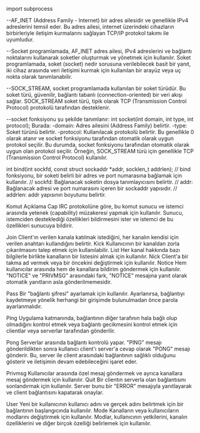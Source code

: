 import subprocess

--AF_INET (Address Family - Internet) bir adres ailesidir ve genellikle IPv4 adreslerini temsil eder. 
Bu adres ailesi, internet üzerindeki cihazların birbirleriyle iletişim kurmalarını sağlayan TCP/IP protokol takımı ile uyumludur.

--Socket programlamada, AF_INET adres ailesi, IPv4 adreslerini ve bağlantı noktalarını kullanarak soketler oluşturmak ve yönetmek için kullanılır. 
Soket programlamada, soket (socket) nedir sorusuna verilebilecek basit bir yanıt, iki cihaz arasında veri iletişimi kurmak için kullanılan bir arayüz veya uç nokta olarak tanımlanabilir.

--SOCK_STREAM, socket programlamada kullanılan bir soket türüdür. Bu soket türü, güvenilir, bağlantı tabanlı (connection-oriented) bir veri akışı sağlar. SOCK_STREAM soket türü, tipik olarak TCP (Transmission Control Protocol) protokolü tarafından desteklenir.

--socket fonksiyonu şu şekilde tanımlanır:
    int socket(int domain, int type, int protocol);
Burada:
-domain: Adres ailesini (Address Family) belirtir.
-type: Soket türünü belirtir.
-protocol: Kullanılacak protokolü belirtir. Bu genellikle 0 olarak atanır ve socket fonksiyonu tarafından otomatik olarak uygun protokol seçilir.
Bu durumda, socket fonksiyonu tarafından otomatik olarak uygun olan protokol seçilir. Örneğin, SOCK_STREAM türü için genellikle TCP (Transmission Control Protocol) kullanılır.


int bind(int sockfd, const struct sockaddr *addr, socklen_t addrlen); 
// bind fonksiyonu, bir soketi belirli bir adres ve port numarasına bağlamak için kullanılır.
// sockfd: Bağlanacak soketin dosya tanımlayıcısını belirtir.
// addr: Bağlanacak adresi ve port numarasını içeren bir sockaddr yapısıdır.
// addrlen: addr yapısının boyutunu belirtir.


Komut	    Açıklama
Cap	        IRC protokolüne göre, bu komut sunucu ve istemci arasında yetenek (capability) müzakeresi yapmak için kullanılır. Sunucu, istemciden desteklediği özellikleri bildirmesini ister ve istemci de bu özellikleri sunucuya bildirir.

Join	    Client'ın verilen kanala katılmak istediğini, her kanalın kendisi için verilen anahtarı kullandığını belirtir.
Kick	    Kullanıcının bir kanaldan zorla çıkarılmasını talep etmek için kullanılabilir.
List	    Her kanal hakkında bazı bilgilerle birlikte kanalların bir listesini almak için kullanılır.
Nick	    Client'a bir takma ad vermek veya bir öncekini değiştirmek için kullanılır.
Notice	    Hem kullanıcılar arasında hem de kanallara bildirim göndermek için kullanılır. "NOTICE" ve "PRIVMSG" arasındaki fark, "NOTICE" mesajına yanıt olarak otomatik yanıtların asla gönderilmemesidir.

Pass	    Bir "bağlantı şifresi" ayarlamak için kullanılır. Ayarlanırsa, bağlantıyı kaydetmeye yönelik herhangi bir girişimde bulunulmadan önce parola ayarlanmalıdır.

Ping	    Uygulama katmanında, bağlantının diğer tarafının hala bağlı olup olmadığını kontrol etmek veya bağlantı gecikmesini kontrol etmek için clientlar veya serverlar tarafından gönderilir.

Pong	    Serverlar arasında bağlantı kontrolü yapar. "PING" mesajı gönderildikten sonra kullanıcı client'ı server'a cevap olarak "PONG" mesajı gönderir. Bu, server ile client arasındaki bağlantının sağlıklı olduğunu gösterir ve iletişimin devam edebileceğini işaret eder.

Privmsg	    Kullanıcılar arasında özel mesaj göndermek ve ayrıca kanallara mesaj göndermek için kullanılır.
Quit	    Bir clientın serverla olan bağlantısını sonlandırmak için kullanılır. Server bunu bir "ERROR" mesajıyla yanıtlayarak ve client bağlantısını kapatarak onaylar.

User	    Yeni bir kullanıcının kullanıcı adını ve gerçek adını belirtmek için bir bağlantının başlangıcında kullanılır.
Mode	    Kanalların veya kullanıcıların modlarını değiştirmek için kullanılır. Modlar, kullanıcının yetkilerini, kanalın özelliklerini ve diğer birçok özelliği belirlemek için kullanılır.